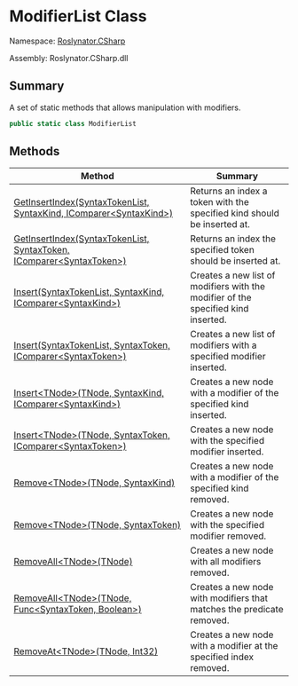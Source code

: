 # ModifierList Class

Namespace: [Roslynator.CSharp](../README.md)

Assembly: Roslynator\.CSharp\.dll

## Summary

A set of static methods that allows manipulation with modifiers\.

```csharp
public static class ModifierList
```


## Methods

| Method | Summary |
| ------ | ------- |
| [GetInsertIndex(SyntaxTokenList, SyntaxKind, IComparer\<SyntaxKind>)](GetInsertIndex/README.md) | Returns an index a token with the specified kind should be inserted at\. |
| [GetInsertIndex(SyntaxTokenList, SyntaxToken, IComparer\<SyntaxToken>)](GetInsertIndex/README.md) | Returns an index the specified token should be inserted at\. |
| [Insert(SyntaxTokenList, SyntaxKind, IComparer\<SyntaxKind>)](Insert/README.md) | Creates a new list of modifiers with the modifier of the specified kind inserted\. |
| [Insert(SyntaxTokenList, SyntaxToken, IComparer\<SyntaxToken>)](Insert/README.md) | Creates a new list of modifiers with a specified modifier inserted\. |
| [Insert\<TNode>(TNode, SyntaxKind, IComparer\<SyntaxKind>)](Insert-1/README.md) | Creates a new node with a modifier of the specified kind inserted\. |
| [Insert\<TNode>(TNode, SyntaxToken, IComparer\<SyntaxToken>)](Insert-1/README.md) | Creates a new node with the specified modifier inserted\. |
| [Remove\<TNode>(TNode, SyntaxKind)](Remove-1/README.md) | Creates a new node with a modifier of the specified kind removed\. |
| [Remove\<TNode>(TNode, SyntaxToken)](Remove-1/README.md) | Creates a new node with the specified modifier removed\. |
| [RemoveAll\<TNode>(TNode)](RemoveAll-1/README.md) | Creates a new node with all modifiers removed\. |
| [RemoveAll\<TNode>(TNode, Func\<SyntaxToken, Boolean>)](RemoveAll-1/README.md) | Creates a new node with modifiers that matches the predicate removed\. |
| [RemoveAt\<TNode>(TNode, Int32)](RemoveAt-1/README.md) | Creates a new node with a modifier at the specified index removed\. |

